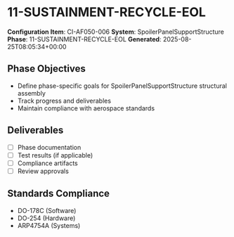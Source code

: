 # 11-SUSTAINMENT-RECYCLE-EOL

**Configuration Item**: CI-AF050-006
**System**: SpoilerPanelSupportStructure
**Phase**: 11-SUSTAINMENT-RECYCLE-EOL
**Generated**: 2025-08-25T08:05:34+00:00

## Phase Objectives
- Define phase-specific goals for SpoilerPanelSupportStructure structural assembly
- Track progress and deliverables
- Maintain compliance with aerospace standards

## Deliverables
- [ ] Phase documentation
- [ ] Test results (if applicable)
- [ ] Compliance artifacts
- [ ] Review approvals

## Standards Compliance
- DO-178C (Software)
- DO-254 (Hardware)
- ARP4754A (Systems)


